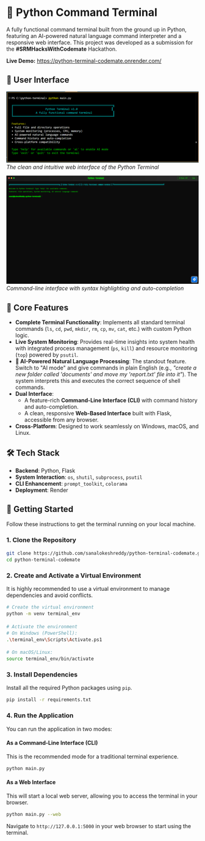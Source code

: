 # 🐍 Python Command Terminal

A fully functional command terminal built from the ground up in Python, featuring an AI-powered natural language command interpreter and a responsive web interface. This project was developed as a submission for the **#SRMHacksWithCodemate** Hackathon.

**Live Demo:** https://python-terminal-codemate.onrender.com/

## 📸 User Interface

![Web Interface Screenshot](./screenshots/terminal-ui.png)
*The clean and intuitive web interface of the Python Terminal*

![CLI Interface Screenshot](./screenshots/cli-interface.png)
*Command-line interface with syntax highlighting and auto-completion*

## 🌟 Core Features

* **Complete Terminal Functionality**: Implements all standard terminal commands (`ls`, `cd`, `pwd`, `mkdir`, `rm`, `cp`, `mv`, `cat`, etc.) with custom Python logic.
* **Live System Monitoring**: Provides real-time insights into system health with integrated process management (`ps`, `kill`) and resource monitoring (`top`) powered by `psutil`.
* **🧠 AI-Powered Natural Language Processing**: The standout feature. Switch to "AI mode" and give commands in plain English (e.g., *"create a new folder called 'documents' and move my 'report.txt' file into it"*). The system interprets this and executes the correct sequence of shell commands.
* **Dual Interface**:
   * A feature-rich **Command-Line Interface (CLI)** with command history and auto-completion.
   * A clean, responsive **Web-Based Interface** built with Flask, accessible from any browser.
* **Cross-Platform**: Designed to work seamlessly on Windows, macOS, and Linux.

## 🛠️ Tech Stack

* **Backend**: Python, Flask
* **System Interaction**: `os`, `shutil`, `subprocess`, `psutil`
* **CLI Enhancement**: `prompt_toolkit`, `colorama`
* **Deployment**: Render

## 🚀 Getting Started

Follow these instructions to get the terminal running on your local machine.

### 1. Clone the Repository

```bash
git clone https://github.com/sanalokeshreddy/python-terminal-codemate.git
cd python-terminal-codemate
```

### 2. Create and Activate a Virtual Environment

It is highly recommended to use a virtual environment to manage dependencies and avoid conflicts.

```bash
# Create the virtual environment
python -m venv terminal_env

# Activate the environment
# On Windows (PowerShell):
.\terminal_env\Scripts\Activate.ps1

# On macOS/Linux:
source terminal_env/bin/activate
```

### 3. Install Dependencies

Install all the required Python packages using `pip`.

```bash
pip install -r requirements.txt
```

### 4. Run the Application

You can run the application in two modes:

#### As a Command-Line Interface (CLI)
This is the recommended mode for a traditional terminal experience.

```bash
python main.py
```

#### As a Web Interface
This will start a local web server, allowing you to access the terminal in your browser.

```bash
python main.py --web
```

Navigate to `http://127.0.0.1:5000` in your web browser to start using the terminal.
